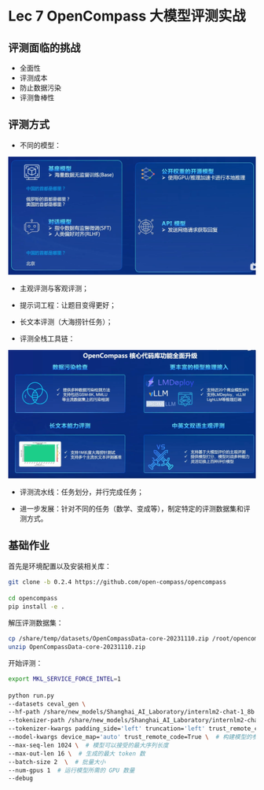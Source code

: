 # Lec 7 OpenCompass 大模型评测实战

## 评测面临的挑战

+ 全面性
+ 评测成本
+ 防止数据污染
+ 评测鲁棒性

## 评测方式

+ 不同的模型：

![alt text](pic/7-1.png)

+ 主观评测与客观评测；

+ 提示词工程：让题目变得更好；

+ 长文本评测（大海捞针任务）；

+ 评测全栈工具链：

![alt text](pic/7-2.png)

+ 评测流水线：任务划分，并行完成任务；

+ 进一步发展：针对不同的任务（数学、变成等），制定特定的评测数据集和评测方式。

## 基础作业

首先是环境配置以及安装相关库：

```bash
git clone -b 0.2.4 https://github.com/open-compass/opencompass

cd opencompass
pip install -e .
```

解压评测数据集：

```bash
cp /share/temp/datasets/OpenCompassData-core-20231110.zip /root/opencompass/
unzip OpenCompassData-core-20231110.zip
```

开始评测：

```bash
export MKL_SERVICE_FORCE_INTEL=1

python run.py
--datasets ceval_gen \
--hf-path /share/new_models/Shanghai_AI_Laboratory/internlm2-chat-1_8b \  # HuggingFace 模型路径
--tokenizer-path /share/new_models/Shanghai_AI_Laboratory/internlm2-chat-1_8b \  # HuggingFace tokenizer 路径（如果与模型路径相同，可以省略）
--tokenizer-kwargs padding_side='left' truncation='left' trust_remote_code=True \  # 构建 tokenizer 的参数
--model-kwargs device_map='auto' trust_remote_code=True \  # 构建模型的参数
--max-seq-len 1024 \  # 模型可以接受的最大序列长度
--max-out-len 16 \  # 生成的最大 token 数
--batch-size 2  \  # 批量大小
--num-gpus 1  # 运行模型所需的 GPU 数量
--debug
```
